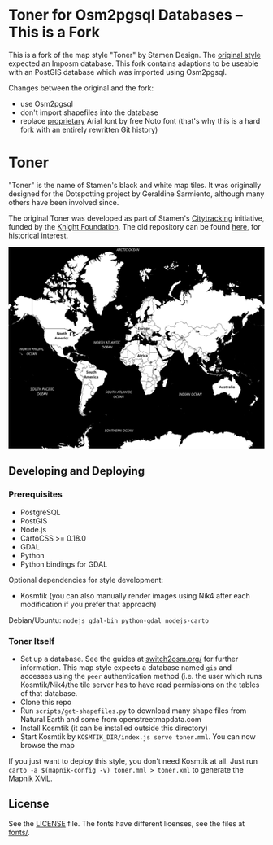 # Toner for Osm2pgsql Databases – This is a Fork

This is a fork of the map style "Toner" by Stamen Design. The [original
style](https://github.com/stamen/toner-carto) expected an Imposm database. This
fork contains adaptions to be useable with an PostGIS database which was
imported using Osm2pgsql.

Changes between the original and the fork:

* use Osm2pgsql
* don't import shapefiles into the database
* replace
  [proprietary](https://github.com/github/dmca/blob/master/2014/2014-08-27-Monotype-Imaging.md)
  Arial font by free Noto font (that's why this is a hard fork with an
  entirely rewritten Git history)

# Toner

"Toner" is the name of Stamen's black and white map tiles. It was originally
designed for the Dotspotting project by Geraldine Sarmiento, although many
others have been involved since.

The original Toner was developed as part of Stamen's
[Citytracking](https://github.com/Citytracking) initiative, funded by the
[Knight Foundation](http://www.knightfoundation.org/). The old repository can
be found [here](https://github.com/citytracking/toner), for historical
interest.

![Toner screenshot](toner_world.png?raw=true)

## Developing and Deploying

### Prerequisites

* PostgreSQL
* PostGIS
* Node.js
* CartoCSS >= 0.18.0
* GDAL
* Python
* Python bindings for GDAL

Optional dependencies for style development:

* Kosmtik (you can also manually render images using Nik4 after each
  modification if you prefer that approach)

Debian/Ubuntu: `nodejs gdal-bin python-gdal nodejs-carto`


### Toner Itself

* Set up a database. See the guides at
  [switch2osm.org/](https://switch2osm.org/) for further information. This map
  style expects a database named `gis` and accesses using the `peer`
  authentication method (i.e. the user which runs Kosmtik/Nik4/the tile server
  has to have read permissions on the tables of that database.
* Clone this repo
* Run `scripts/get-shapefiles.py` to download many shape files from Natural
  Earth and some from openstreetmapdata.com
* Install Kosmtik (it can be installed outside this directory)
* Start Kosmtik by `KOSMTIK_DIR/index.js serve toner.mml`. You can now browse
  the map 

If you just want to deploy this style, you don't need Kosmtik at all. Just run
`carto -a $(mapnik-config -v) toner.mml > toner.xml` to generate the Mapnik
XML.

## License

See the [LICENSE](LICENSE) file. The fonts have different licenses, see the
files at [fonts/](fonts/).
